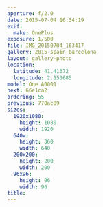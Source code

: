 ```yaml
---
aperture: f/2.0
date: 2015-07-04 16:34:19
exif:
  make: OnePlus
exposure: 1/500
file: IMG_20150704_163417
gallery: 2015-spain-barcelona
layout: gallery-photo
location:
  latitude: 41.41372
  longitude: 2.153685
model: One A0001
next: 66e1ca2
ordering: 55
previous: 770ac89
sizes:
  1920x1080:
    height: 1080
    width: 1920
  640w:
    height: 360
    width: 640
  200x200:
    height: 200
    width: 200
  96x96:
    height: 96
    width: 96
title: 
---
```

